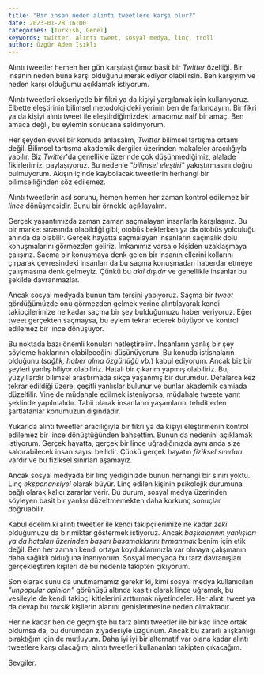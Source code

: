 ```yaml
---
title: "Bir insan neden alıntı tweetlere karşı olur?"
date: 2023-01-28 16:00
categories: [Turkısh, Genel]
keywords: twitter, alıntı tweet, sosyal medya, linç, troll
author: Özgür Adem Işıklı
---
```


Alıntı tweetler hemen her gün karşılaştığımız basit bir _Twitter_ özelliği. Bir insanın neden buna karşı olduğunu merak ediyor olabilirsin. Ben karşıyım ve neden karşı olduğumu açıklamak istiyorum.

Alıntı tweetleri ekseriyetle bir fikri ya da kişiyi yargılamak için kullanıyoruz. Elbette eleştirinin bilimsel metodolojideki yerinin ben de farkındayım. Bir fikri ya da kişiyi alıntı tweet ile eleştirdiğimizdeki amacımız naif bir amaç. Ben amaca değil, bu eylemin sonucana saldırıyorum.

Her şeyden evvel bir konuda anlaşalım, _Twitter_ bilimsel tartışma ortamı değil. Bilimsel tartışma akademik dergiler üzerinden makaleler aracılığıyla yapılır. Biz _Twitter_'da genellikle üzerinde çok düşünmediğimiz, alalade fikirlerimizi paylaşıyoruz. Bu nedenle _"bilimsel eleştiri"_ yakıştırmasını doğru bulmuyorum. Akışın içinde kaybolacak tweetlerin herhangi bir bilimselliğinden söz edilemez.

Alıntı tweetlerin asıl sorunu, hemen hemen her zaman kontrol edilemez bir _lince_ dönüşmesidir. Bunu bir örnekle açıklayalım.

Gerçek yaşantımızda zaman zaman saçmalayan insanlarla karşılaşırız. Bu bir market sırasında olabildiği gibi, otobüs beklerken ya da otobüs yolculuğu anında da olabilir. Gerçek hayatta saçmalayan insanların saçmalık dolu konuşmalarını görmezden geliriz. İmkanımız varsa o kişiden uzaklaşmaya çalışırız. Saçma bir konuşmaya denk gelen bir insanın ellerini kollarını çırparak çevresindeki insanları da bu saçma konuşmadan haberdar etmeye çalışmasına denk gelmeyiz. Çünkü bu _akıl dışıdır_ ve genellikle insanlar bu şekilde davranmazlar.

Ancak sosyal medyada bunun tam tersini yapıyoruz. Saçma bir _tweet_ gördüğümüzde onu görmezden gelmek yerine alıntılayarak kendi takipçilerimize ne kadar saçma bir şey bulduğumuzu haber veriyoruz. Eğer tweet gerçekten saçmaysa, bu eylem tekrar ederek büyüyor ve kontrol edilemez bir lince dönüşüyor.

Bu noktada bazı önemli konuları netleştirelim. İnsanların yanlış bir şey söyleme haklarının olabileceğini düşünüyorum. Bu konuda istisnaların olduğunu (_sağlık, haber alma özgürlüğü vb._) kabul ediyorum. Ancak biz bir şeyleri yanlış biliyor olabiliriz. Hatalı bir çıkarım yapmış olabiliriz. Bu, yüzyıllardır bilimsel araştırmada sıkça yaşanmış bir durumdur. Defalarca kez tekrar edildiği üzere, çeşitli yanlışlar bulunur ve bunlar akademik camiada düzeltilir. Yine de müdahale edilmek isteniyorsa, müdahale tweete yanıt şeklinde yapılmalıdır. Tabii olarak insanların yaşamlarını tehdit eden şartlatanlar konumuzun dışındadır.

Yukarıda alıntı tweetler aracılığıyla bir fikri ya da kişiyi eleştirmenin kontrol edilemez bir lince dönüştüğünden bahsettim. Bunun da nedenini açıklamak istiyorum. Gerçek hayatta, gerçek bir lince uğradığınızda aynı anda size saldırabilecek insan sayısı bellidir. Çünkü gerçek hayatın _fiziksel sınırları_ vardır ve bu fiziksel sınırları aşamayız.

Ancak sosyal medyada bir linç yediğinizde bunun herhangi bir sınırı yoktu. Linç _eksponansiyel_ olarak büyür. Linç edilen kişinin psikolojik durumuna bağlı olarak kalıcı zararlar verir. Bu durum, sosyal medya üzerinden söyleyen basit bir yanlışı düzeltmemekten daha korkunç sonuçlar doğruabilir.

Kabul edelim ki alıntı tweetler ile kendi takipçilerimize ne kadar _zeki_ olduğumuzu da bir miktar göstermek istiyoruz. Ancak _başkalarının yanlışları ya da hataları üzerinden başarı basamaklarını tırmanmak_ benim için etik değil. Ben her zaman kendi ortaya koyduklarımızla var olmaya çalışmanın daha sağlıklı olduğuna inanıyorum. Sosyal medyada bu tarz davranışları gerçekleştiren kişileri de bu nedenle takipten çıkıyorum.

Son olarak şunu da unutmamamız gerekir ki, kimi sosyal medya kullanıcıları _"unpopular opinion"_ görünüşü altında kasıtlı olarak lince uğramak, bu vesileyle de kendi takipçi kitlelerini arttırmak niyetindeler. Her alıntı tweet ya da cevap bu _toksik_ kişilerin alanını genişletmesine neden olmaktadır.

Her ne kadar ben de geçmişte bu tarz alıntı tweetler ile bir kaç lince ortak oldumsa da, bu durumdan ziyadesiyle üzgünüm. Ancak bu zararlı alışkanlığı bıraktığım için de mutluyum. Daha iyi iyi bir alternatif var olana kadar alıntı tweetlere karşı olacağım, alıntı tweetleri kullananları takipten çıkacağım.

Sevgiler.
